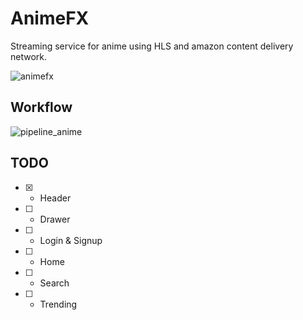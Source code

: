 # AnimeFX
Streaming service for anime using HLS and amazon content delivery network.

![animefx](https://user-images.githubusercontent.com/31028745/112741251-b7bc2700-8fa1-11eb-934f-8f23d8436bd7.png)


## Workflow
![pipeline_anime](https://user-images.githubusercontent.com/31028745/112741164-9ad32400-8fa0-11eb-8fe3-95e4d7e2e0fb.png)

## TODO

- [x] - Header
- [ ] - Drawer
- [ ] - Login & Signup
- [ ] - Home
- [ ] - Search
- [ ] - Trending
